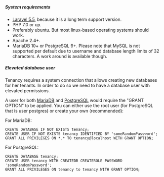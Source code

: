 ##### System requirements

- [Laravel 5.5](https://laravel.com/docs/5.5), because it is a long term support version.
- PHP 7.0 or up.
- Preferably ubuntu. But most linux-based operating systems should work.
- Apache 2.4+.
- MariaDB 10+ or PostgreSQL 9+.
Please note that MySQL is not supported per default due to username and database length limits
of 32 characters. A work around is available though.

##### Elevated database user

Tenancy requires a system connection that allows creating new databases for her
tenants. In order to do so we need to have a database user with elevated
permissions.

A user for both [MariaDB][1] and [PostgreSQL][2] would require the "GRANT OPTION" to be
applied. You can either use the root user (for PostgreSQL that is user postgres) or create
your own (recommended):

For MariaDB:
```mysql
CREATE DATABASE IF NOT EXISTS tenancy;
CREATE USER IF NOT EXISTS tenancy IDENTIFIED BY 'someRandomPassword';
GRANT ALL PRIVILEGES ON *.* TO tenancy@localhost WITH GRANT OPTION;
```

For PostgreSQL:
```postgresql
CREATE DATABASE tenancy;
CREATE USER tenancy WITH CREATEDB CREATEROLE PASSWORD 'someRandomPassword';
GRANT ALL PRIVILEGES ON tenancy to tenancy WITH GRANT OPTION;
```



[1]: https://mariadb.com/kb/en/library/grant/#the-grant-option-privilege
[2]: https://www.postgresql.org/docs/9.6/static/sql-grant.html